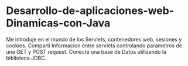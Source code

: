 # Desarrollo-de-aplicaciones-web-Dinamicas-con-Java
Me introduje en el mundo de los Servlets, contenedores web, sesiones y cookies. Comparti Informacion entre servlets controlando parametros de una GET y POST request. Conecte una base de Datos utilizando la biblioteca JDBC. 
